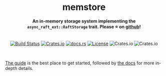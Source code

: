 <h1 align="center">memstore</h1>
<div align="center">
    <strong>
        An in-memory storage system implementing the <code>async_raft_ext::RaftStorage</code> trait. Please ⭐ on <a href="https://github.com/async-raft/async-raft">github</a>!
    </strong>
</div>
<br />
<div align="center">

[![Build Status](https://github.com/async-raft/async-raft/workflows/ci/badge.svg?branch=master)](https://github.com/async-raft/async-raft/actions)
[![Crates.io](https://img.shields.io/crates/v/memstore.svg)](https://crates.io/crates/memstore)
[![docs.rs](https://docs.rs/memstore/badge.svg)](https://docs.rs/memstore)
[![License](https://img.shields.io/badge/license-MIT%2FApache--2.0-blue)](LICENSE)
![Crates.io](https://img.shields.io/crates/d/memstore.svg)
![Crates.io](https://img.shields.io/crates/dv/memstore.svg)

</div>
</br>

[The guide](https://async-raft.github.io/async-raft) is the best place to get started, followed by [the docs](https://docs.rs/async-raft/latest/async_raft/) for more in-depth details.
